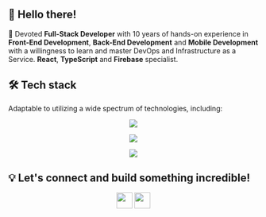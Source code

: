 
## 👋 Hello there!

👔 Devoted **Full-Stack Developer** with 10 years of hands-on experience in **Front-End Development**, **Back-End Development** and **Mobile Development** with a willingness to learn and master DevOps and Infrastructure as a Service. **React**, **TypeScript** and **Firebase** specialist.

## 🛠 Tech stack
Adaptable to utilizing a wide spectrum of technologies, including:
<p align="center">
    <img src="https://skillicons.dev/icons?i=js,ts,react,redux,html,css,scss" />
</p>
<p align="center">
    <img src="https://skillicons.dev/icons?i=linux,vscode,k8s,docker,babel,vite,webpack" />
</p>
<p align="center">
    <img src="https://skillicons.dev/icons?i=cloudflare,firebase,gcp,vercel" />
</p>

## 💡 Let's connect and build something incredible!

<p align="center">
    <a href="https://www.linkedin.com/in/neacsugeorge/"><img height="32" width="32" src="https://cdn.simpleicons.org/linkedin/0072b1" /></a>
    <a href="mailto:george@neacsugeorge.com"><img height="32" width="32" src="https://cdn.simpleicons.org/gmail/EA4335" /></a>
</p>

<!--
**neacsugeorge/neacsugeorge** is a ✨ _special_ ✨ repository because its `README.md` (this file) appears on your GitHub profile.

Here are some ideas to get you started:

- 🔭 I’m currently working on ...
- 🌱 I’m currently learning ...
- 👯 I’m looking to collaborate on ...
- 🤔 I’m looking for help with ...
- 💬 Ask me about ...
- 📫 How to reach me: ...
- 😄 Pronouns: ...
- ⚡ Fun fact: ...
-->
